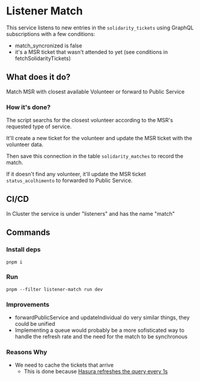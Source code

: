 # Listener Match

This service listens to new entries in the `solidarity_tickets` using GraphQL subscriptions with a few conditions:

- match_syncronized is false
- it's a MSR ticket that wasn't attended to yet (see conditions in fetchSolidarityTickets)

## What does it do?

Match MSR with closest available Volunteer or forward to Public Service

### How it's done?

The script searchs for the closest volunteer according to the MSR's requested type of service.

It'll create a new ticket for the volunteer and update the MSR ticket with the volunteer data.

Then save this connection in the table `solidarity_matches` to record the match.

If it doesn't find any volunteer, it'll update the MSR ticket `status_acolhimento` to forwarded to Public Service.

## CI/CD

In Cluster the service is under "listeners" and has the name "match"

## Commands

### Install deps

`pnpm i`

### Run

`pnpm --filter listener-match run dev`

### Improvements

- forwardPublicService and updateIndividual do very similar things, they could be unified
- Implementing a queue would probably be a more sofisticated way to handle the refresh rate and the need for the match to be synchronous

### Reasons Why

- We need to cache the tickets that arrive
  - This is done because [Hasura refreshes the query every 1s](https://hasura.io/docs/1.0/graphql/manual/subscriptions/index.html#execution)
